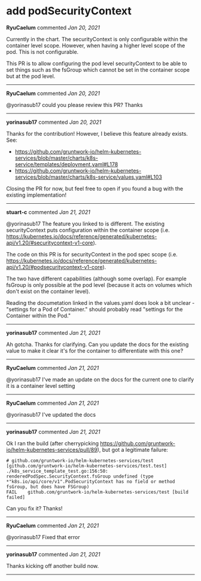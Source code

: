 # add podSecurityContext 

**RyuCaelum** commented *Jan 20, 2021*

Currently in the chart. The securityContext is only configurable within the container level scope. However, when having a higher level scope of the pod. This is not configurable. 

This PR is to allow configuring the pod level securityContext to be able to set things such as the fsGroup which cannot be set in the container scope but at the pod level. 
<br />
***


**RyuCaelum** commented *Jan 20, 2021*

@yorinasub17 could you please review this PR? Thanks 
***

**yorinasub17** commented *Jan 20, 2021*

Thanks for the contribution! However, I believe this feature already exists. See:

- https://github.com/gruntwork-io/helm-kubernetes-services/blob/master/charts/k8s-service/templates/deployment.yaml#L178
- https://github.com/gruntwork-io/helm-kubernetes-services/blob/master/charts/k8s-service/values.yaml#L103

Closing the PR for now, but feel free to open if you found a bug with the existing implementation!
***

**stuart-c** commented *Jan 21, 2021*

@yorinasub17 The feature you linked to is different. The existing securityContext puts configuration within the container scope (i.e. https://kubernetes.io/docs/reference/generated/kubernetes-api/v1.20/#securitycontext-v1-core).

The code on this PR is for securityContext in the pod spec scope (i.e. https://kubernetes.io/docs/reference/generated/kubernetes-api/v1.20/#podsecuritycontext-v1-core).

The two have different capabilities (although some overlap). For example fsGroup is only possible at the pod level (because it acts on volumes which don't exist on the container level).

Reading the documetation linked in the values.yaml does look a bit unclear - "settings for a Pod of Container." should probably read "settings for the Container within the Pod."
***

**yorinasub17** commented *Jan 21, 2021*

Ah gotcha. Thanks for clarifying. Can you update the docs for the existing value to make it clear it's for the container to differentiate with this one?
***

**RyuCaelum** commented *Jan 21, 2021*

@yorinasub17 I've made an update on the docs for the current one to clarify it is a container level setting
***

**RyuCaelum** commented *Jan 21, 2021*

@yorinasub17 I've updated the docs
***

**yorinasub17** commented *Jan 21, 2021*

Ok I ran the build (after cherrypicking https://github.com/gruntwork-io/helm-kubernetes-services/pull/89), but got a legitimate failure:

```
# github.com/gruntwork-io/helm-kubernetes-services/test [github.com/gruntwork-io/helm-kubernetes-services/test.test]
./k8s_service_template_test.go:156:50: renderedPodSpec.SecurityContext.fsGroup undefined (type *"k8s.io/api/core/v1".PodSecurityContext has no field or method fsGroup, but does have FSGroup)
FAIL	github.com/gruntwork-io/helm-kubernetes-services/test [build failed]
```

Can you fix it? Thanks!
***

**RyuCaelum** commented *Jan 21, 2021*

@yorinasub17  Fixed that error
***

**yorinasub17** commented *Jan 21, 2021*

Thanks kicking off another build now.
***

